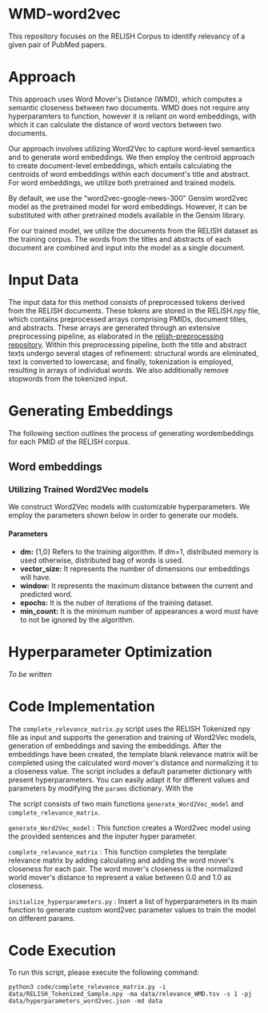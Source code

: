 # WMD-word2vec
This repository focuses on the RELISH Corpus to identify relevancy of a given pair of PubMed papers.

# Approach
This approach uses Word Mover's Distance (WMD), which computes a semantic closeness between two documents. WMD does not require any hyperparamters to function, however it is reliant on word embeddings, with which it can calculate the distance of word vectors between two documents.

Our approach involves utilizing Word2Vec to capture word-level semantics and to generate word embeddings. We then employ the centroid approach to create document-level embeddings, which entails calculating the centroids of word embeddings within each document's title and abstract. For word embeddings, we utilize both pretrained and trained models.

By default, we use the "word2vec-google-news-300" Gensim word2vec model as the pretrained model for word embeddings. However, it can be substituted with other pretrained models available in the Gensim library.

For our trained model, we utilize the documents from the RELISH dataset as the training corpus. The words from the titles and abstracts of each document are combined and input into the model as a single document.

# Input Data
The input data for this method consists of preprocessed tokens derived from the RELISH documents. These tokens are stored in the RELISH.npy file, which contains preprocessed arrays comprising PMIDs, document titles, and abstracts. These arrays are generated through an extensive preprocessing pipeline, as elaborated in the [relish-preprocessing repository](https://github.com/zbmed-semtec/relish-preprocessing). Within this preprocessing pipeline, both the title and abstract texts undergo several stages of refinement: structural words are eliminated, text is converted to lowercase, and finally, tokenization is employed, resulting in arrays of individual words. We also additionally remove stopwords from the tokenized input.

# Generating Embeddings
The following section outlines the process of generating wordembeddings for each PMID of the RELISH corpus.

## Word embeddings

### Utilizing Trained Word2Vec models
We construct Word2Vec models with customizable hyperparameters. We employ the parameters shown below in order to generate our models.
#### Parameters

+ **dm:** {1,0} Refers to the training algorithm. If dm=1, distributed memory is used otherwise, distributed bag of words is used.
+ **vector_size:** It represents the number of dimensions our embeddings will have.
+ **window:** It represents the maximum distance between the current and predicted word.
+ **epochs:** It is the nuber of iterations of the training dataset.
+ **min_count:** It is the minimum number of appearances a word must have to not be ignored by the algorithm.

# Hyperparameter Optimization
*To be written*

# Code Implementation
The `complete_relevance_matrix.py` script uses the RELISH Tokenized npy file as input and supports the generation and training of Word2Vec models, generation of embeddings and saving the embeddings. After the embeddings have been created, the template blank relevance matrix will be completed using the calculated word mover's distance and normalizing it to a closeness value. The script includes a default parameter dictionary with present hyperparameters. You can easily adapt it for different values and parameters by modifying the `params` dictionary. With the

The script consists of two main functions `generate_Word2Vec_model` and `complete_relevance_matrix`.

`generate_Word2Vec_model` : This function creates a Word2vec model using the provided sentences and the inputer hyper parameter.

`complete_relevance_matrix` :  This function completes the template relevance matrix by adding calculating and adding the word mover's closeness for each pair. The word mover's closeness is the normalized world mover's distance to represent a value between 0.0 and 1.0 as closeness.

`initialize_hyperparameters.py` : Insert a list of hyperparameters in its main function to generate custom word2vec parameter values to train the model on different params.

# Code Execution

To run this script, please execute the following command:

`python3 code/complete_relevance_matrix.py -i data/RELISH_Tokenized_Sample.npy -ma data/relevance_WMD.tsv -s 1 -pj data/hyperparameters_word2vec.json -md data`